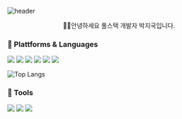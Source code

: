 ![header](https://capsule-render.vercel.app/api?type=waving&color=auto&height=220&section=header&text=ParkJikuk&fontSize=70)

<div align=center>
  🤚🏻안녕하세요 풀스택 개발자 박지국입니다.
</div>

### 🔷 Plattforms & Languages

<div>
  <img src="https://img.shields.io/badge/HTML5-E34F26?style=flat&logo=HTML5&logoColor=white" />
	<img src="https://img.shields.io/badge/CSS3-1572B6?style=flat&logo=CSS3&logoColor=white" />
  <img src="https://img.shields.io/badge/JavaScript-F7DF1E?style=flat&logo=JavaScript&logoColor=white"/>
  <img src="https://img.shields.io/badge/TypeScript-3178C6?style=flat&logo=TypeScript&logoColor=white"/>
  <img src="https://img.shields.io/badge/React-61DAFB?style=flat&logo=React&logoColor=white">
  <img src="https://img.shields.io/badge/Firebase-FFCA28?style=flat&logo=Firebase&logoColor=white"/>
</div>

![Top Langs](https://github-readme-stats.vercel.app/api/top-langs/?username=parkjikuk&layout=compact)

### 🔷 Tools
<div>
    <img src="https://img.shields.io/badge/Visual Studio Code-007ACC?style=flat&logo=VisualStudioCode&logoColor=white">
    <img src="https://img.shields.io/badge/Slack-4A154B?style=flat&logo=Slack&logoColor=white">
    <img src="https://img.shields.io/badge/GitHub-181717?style=flat&logo=GitHub&logoColor=white">
</div>


